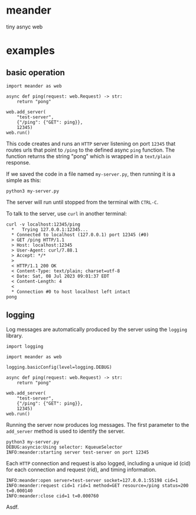 # meander
tiny asnyc web

# examples
## basic operation

```
import meander as web

async def ping(request: web.Request) -> str:
    return "pong"
    
web.add_server(
    "test-server",
    {"/ping": {"GET": ping}},
    12345)
web.run()
```

This code creates and runs an `HTTP` server listening on port `12345` that routes urls that point to `/ping` to the defined async `ping` function. The function returns the string "pong" which is wrapped in a `text/plain` response.

If we saved the code in a file named `my-server.py`, then running it is a simple as this:

```
python3 my-server.py
```
The server will run until stopped from the terminal with `CTRL-C`.

To talk to the server, use `curl` in another terminal:

```
curl -v localhost:12345/ping
  *   Trying 127.0.0.1:12345...
  * Connected to localhost (127.0.0.1) port 12345 (#0)
  > GET /ping HTTP/1.1
  > Host: localhost:12345
  > User-Agent: curl/7.88.1
  > Accept: */*
  >
  < HTTP/1.1 200 OK
  < Content-Type: text/plain; charset=utf-8
  < Date: Sat, 08 Jul 2023 09:01:37 EDT
  < Content-Length: 4
  <
  * Connection #0 to host localhost left intact
pong
```
## logging
Log messages are automatically produced by the server using the `logging` library.

```
import logging

import meander as web

logging.basicConfig(level=logging.DEBUG)

async def ping(request: web.Request) -> str:
    return "pong"
    
web.add_server(
    "test-server",
    {"/ping": {"GET": ping}},
    12345)
web.run()
```
Running the server now produces log messages. The first parameter to the `add_server`  method is used to identify the server.

```
python3 my-server.py
DEBUG:asyncio:Using selector: KqueueSelector
INFO:meander:starting server test-server on port 12345
```

Each `HTTP` connection and request is also logged, including a unique id (cid) for each connection and request (rid), and timing information.

```
INFO:meander:open server=test-server socket=127.0.0.1:55198 cid=1
INFO:meander:request cid=1 rid=1 method=GET resource=/ping status=200 t=0.000140
INFO:meander:close cid=1 t=0.000760
```

Asdf. 